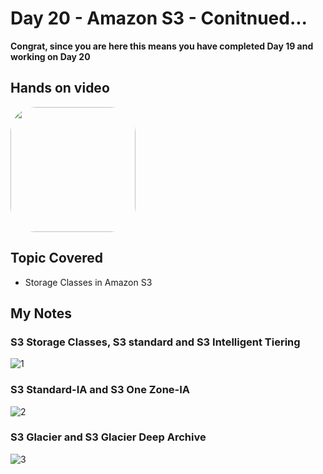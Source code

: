 # Day 20 - Amazon S3 - Conitnued...

**Congrat, since you are here this means you have completed Day 19 and working on Day 20**

## Hands on video
<a href="https://youtu.be/7n-AIcNqgl8">
<img src="https://i3.ytimg.com/vi/7n-AIcNqgl8/hqdefault.jpg" align="center" width="200" style="border-radius:40px" />
</a>

## Topic Covered
 - Storage Classes in Amazon S3

## My Notes

  ### S3 Storage Classes, S3 standard and S3 Intelligent Tiering
  ![1](https://user-images.githubusercontent.com/41295276/121798250-d9dd5100-cc42-11eb-97e3-3b812e4b39ef.jpeg)

  ### S3 Standard-IA and S3 One Zone-IA
  ![2](https://user-images.githubusercontent.com/41295276/121798249-d8138d80-cc42-11eb-850a-ae26e64b0783.jpeg)

  ### S3 Glacier and S3 Glacier Deep Archive
  ![3](https://user-images.githubusercontent.com/41295276/121798245-d2b64300-cc42-11eb-8803-17de85b0f32d.jpeg)


  
